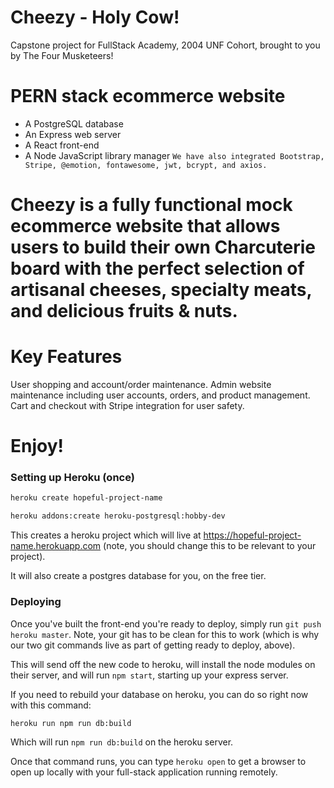 # Cheezy - Holy Cow!

Capstone project for FullStack Academy, 2004 UNF Cohort, brought to you by The Four Musketeers!

# PERN stack ecommerce website

- A PostgreSQL database
- An Express web server
- A React front-end
- A Node JavaScript library manager
```We have also integrated Bootstrap, Stripe, @emotion, fontawesome, jwt, bcrypt, and axios.```

# Cheezy is a fully functional mock ecommerce website that allows users to build their own Charcuterie board with the perfect selection of artisanal cheeses, specialty meats, and delicious fruits & nuts.

# Key Features
User shopping and account/order maintenance. 
Admin website maintenance including user accounts, orders, and product management.
Cart and checkout with Stripe integration for user safety.


# Enjoy!













### Setting up Heroku (once)

```bash
heroku create hopeful-project-name

heroku addons:create heroku-postgresql:hobby-dev
```

This creates a heroku project which will live at https://hopeful-project-name.herokuapp.com (note, you should change this to be relevant to your project).

It will also create a postgres database for you, on the free tier.


### Deploying

Once you've built the front-end you're ready to deploy, simply run `git push heroku master`. Note, your git has to be clean for this to work (which is why our two git commands live as part of getting ready to deploy, above).

This will send off the new code to heroku, will install the node modules on their server, and will run `npm start`, starting up your express server.

If you need to rebuild your database on heroku, you can do so right now with this command:

```bash
heroku run npm run db:build
```

Which will run `npm run db:build` on the heroku server.

Once that command runs, you can type `heroku open` to get a browser to open up locally with your full-stack application running remotely.
